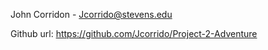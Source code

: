 John Corridon 
    - Jcorrido@stevens.edu

Github url:
    https://github.com/Jcorrido/Project-2-Adventure

